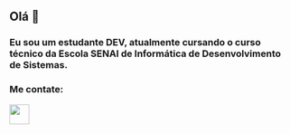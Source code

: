 ## Olá 👋

### Eu sou um estudante DEV, atualmente cursando o curso técnico da Escola SENAI de Informática de Desenvolvimento de Sistemas.

### Me contate:

 <a href="gabrielvdm2010@gmail.com"><img src="https://user-images.githubusercontent.com/72565820/120825816-2680a800-c530-11eb-8adb-b13349f01a1c.png" width="35px"></a>
